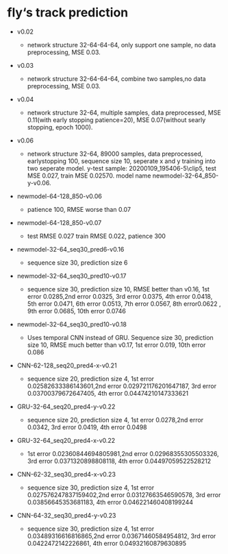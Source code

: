   # fly‘s track prediction
* v0.02
  + network structure 32-64-64-64, only support one sample, no data preprocessing, MSE 0.03.
  
* v0.03
  + network structure 32-64-64-64, combine two samples,no data preprocessing, MSE 0.03.
  
* v0.04
  + network structure 32-64, multiple samples, data preprocessed, MSE 0.11(with early stopping patience=20), MSE 0.07(without searly stopping, epoch 1000).
  
* v0.06
  + network structure 32-64, 89000 samples, data preprocessed, earlystopping 100, sequence size 10, seperate x and y training into two seperate model. y-test sample: 20200109_195406-5\\clip5, test MSE 0.027, train MSE 0.02570. model name newmodel-32-64_850-y-v0.06.
  
* newmodel-64-128_850-v0.06
  + patience 100, RMSE worse than 0.07
  
* newmodel-64-128_850-v0.07
  + test RMSE 0.027 train RMSE 0.022, patience 300
  
* newmodel-32-64_seq30_pred6-v0.16
  + sequence size 30, prediction size 6
  
* newmodel-32-64_seq30_pred10-v0.17
  + sequence size 30, prediction size 10, RMSE better than v0.16, 1st error 0.0285,2nd error 0.0325, 3rd error 0.0375, 4th error 0.0418, 5th error 0.0471, 6th error 0.0513, 7th error 0.0567, 8th error0.0622 , 9th error 0.0685, 10th error 0.0746

* newmodel-32-64_seq30_pred10-v0.18
  + Uses temporal CNN instead of GRU. Sequence size 30, prediction size 10, RMSE much better than v0.17, 1st error 0.019, 10th error 0.086

* CNN-62-128_seq20_pred4-x-v0.21
  + sequence size 20, prediction size 4, 1st error 0.02582633386143601,2nd error 0.029721176201647187, 3rd error 0.03700379672647405, 4th error 0.04474210147333621

* GRU-32-64_seq20_pred4-y-v0.22
  + sequence size 20, prediction size 4, 1st error 0.0278,2nd error 0.0342, 3rd error 0.0419, 4th error 0.0498
  
* GRU-32-64_seq20_pred4-x-v0.22
  + 1st error 0.02360844694805981,2nd error 0.02968355305503326, 3rd error 0.0371320898808118, 4th error 0.04497059522528212
  
* CNN-62-32_seq30_pred4-x-v0.23
  + sequence size 30, prediction size 4, 1st error 0.027576247837159402,2nd error 0.03127663546590578, 3rd error 0.03856645353681183, 4th error 0.046221460408199244
  
* CNN-64-32_seq30_pred4-y-v0.23
  + sequence size 30, prediction size 4, 1st error 0.03489316616816865,2nd error 0.03671460584954812, 3rd error 0.0422472142226861, 4th error 0.04932160879630895

